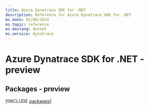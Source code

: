 ```yaml
---
title: Azure Dynatrace SDK for .NET
description: Reference for Azure Dynatrace SDK for .NET
ms.date: 01/08/2024
ms.topic: reference
ms.devlang: dotnet
ms.service: dynatrace
---
```

# Azure Dynatrace SDK for .NET - preview
## Packages - preview
[!INCLUDE [packages](dynatrace-index.md)]